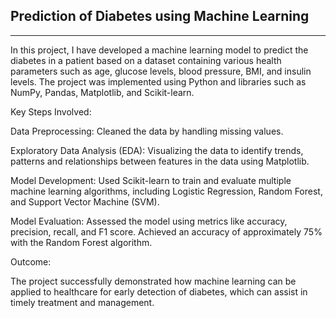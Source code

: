 ## Prediction of Diabetes using Machine Learning
<hr>
In this project, I have developed a machine learning model to predict the diabetes in a patient based on a dataset containing various health parameters such as age, glucose levels, blood pressure, BMI, and insulin levels. The project was implemented using Python and libraries such as NumPy, Pandas, Matplotlib, and Scikit-learn.

Key Steps Involved:

Data Preprocessing: Cleaned the data by handling missing values.

Exploratory Data Analysis (EDA): Visualizing the data to identify trends, patterns and relationships between features in the data using Matplotlib.

Model Development: Used Scikit-learn to train and evaluate multiple machine learning algorithms, including Logistic Regression, Random Forest, and Support Vector Machine (SVM).

Model Evaluation: Assessed the model using metrics like accuracy, precision, recall, and F1 score. Achieved an accuracy of approximately 75% with the Random Forest algorithm.

Outcome:

The project successfully demonstrated how machine learning can be applied to healthcare for early detection of diabetes, which can assist in timely treatment and management.
